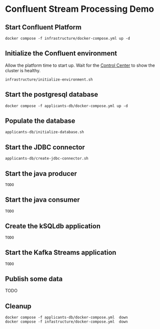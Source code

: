 # Confluent Stream Processing Demo

## Start Confluent Platform

```
docker compose -f infrastructure/docker-compose.yml up -d
```

## Initialize the Confluent environment
Allow the platform time to start up.  Wait for the [Control Center](http://localhost:9021) to show the cluster is healthy.

```
infrastructure/initialize-environment.sh
```

## Start the postgresql database

```
docker compose -f applicants-db/docker-compose.yml up -d 
```

## Populate the database

```
applicants-db/initialize-database.sh
```

## Start the JDBC connector

```
applicants-db/create-jdbc-connector.sh
```

## Start the java producer

```
TODO
```

## Start the java consumer

```
TODO
```

## Create the kSQLdb application

```
TODO
```

## Start the Kafka Streams application

```
TODO
```

## Publish some data

TODO

## Cleanup

```
docker compose -f applicants-db/docker-compose.yml  down
docker compose -f infastructure/docker-compose.yml  down
```